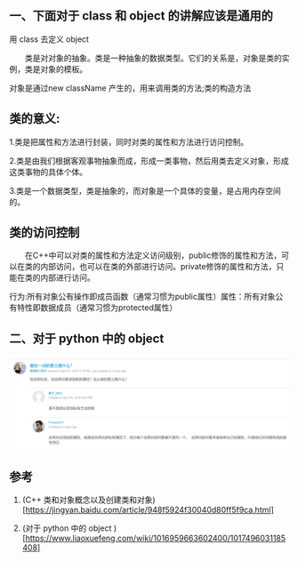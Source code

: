 

## 一、下面对于 class 和 object 的讲解应该是通用的

用 class 去定义 object 

　　类是对对象的抽象。类是一种抽象的数据类型。它们的关系是，对象是类的实例，类是对象的模板。

对象是通过new className 产生的，用来调用类的方法;类的构造方法 



## 类的意义:

1.类是把属性和方法进行封装，同时对类的属性和方法进行访问控制。

2.类是由我们根据客观事物抽象而成，形成一类事物，然后用类去定义对象，形成这类事物的具体个体。

3.类是一个数据类型，类是抽象的，而对象是一个具体的变量，是占用内存空间的。

## 类的访问控制

　　在C++中可以对类的属性和方法定义访问级别，public修饰的属性和方法，可以在类的内部访问，也可以在类的外部进行访问。private修饰的属性和方法，只能在类的内部进行访问。



行为:所有对象公有操作即成员函数（通常习惯为public属性）属性：所有对象公有特性即数据成员（通常习惯为protected属性）

## 二、对于 python 中的 object 

![](https://raw.githubusercontent.com/yiyah/Picture_Material/master/20190510233448.png)



## 参考

1.  (C++ 类和对象概念以及创建类和对象)[https://jingyan.baidu.com/article/948f5924f30040d80ff5f9ca.html]

2.  (对于 python 中的 object )[https://www.liaoxuefeng.com/wiki/1016959663602400/1017496031185408]